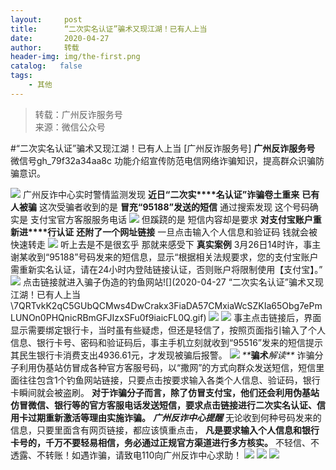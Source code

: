 ```yaml
---
layout:     post
title:      “二次实名认证”骗术又现江湖！已有人上当
date:       2020-04-27
author:     转载
header-img: img/the-first.png
catalog:   false
tags:
    - 其他
---
```


<blockquote><p>转载：广州反诈服务号<br>
来源：微信公众号</p></blockquote>

#“二次实名认证”骗术又现江湖！已有人上当
[广州反诈服务号]
**广州反诈服务号**
微信号gh_79f32a34aa8c
功能介绍宣传防范电信网络诈骗知识，提高群众识骗防骗意识。

![]({{site.baseurl}}/postimg/7F37aSO3cxl6xAQOSPz46cd3HvxcRvygZT318bcPZt8mic9rX7Gjiaic2nZ5QRaCjEibhmuh6Hc3XpEMHj5jWxojWg.gif)
广州反诈中心实时警情监测发现
**近日“二次实****名认证”诈骗卷土重来**
**已有人被骗**
这次受骗者收到的是
**冒充“95188”发送的短信**
通过搜索发现
这个号码确实是
支付宝官方客服服务电话
![]({{site.baseurl}}/postimg/U80CvqU0rQoCJHbXDZfqGo9PVeV20zYv3PPJ0HOKVBARFy8NUbsea2zfkibZO16AvLqJia940bulcI1eia5mXDRtA.png)
但蹊跷的是
短信内容却是要求
**对支付宝账户重新进****行认证**
**还附了一个网址链接**
一旦点击输入个人信息和验证码
钱就会被快速转走
![]({{site.baseurl}}/postimg/U80CvqU0rQoCJHbXDZfqGo9PVeV20zYvfbdOKqkHfF0jKT5M169EvMtR56qtJK4sFO9dPJHn2YlsNI8mlORcIA.gif)
听上去是不是很玄乎
那就来感受下
**真实案例**
3月26日14时许，事主谢某收到“95188”号码发来的短信息，显示“根据相关法规要求，您的支付宝账户需重新实名认证，请在24小时内登陆链接认证，否则账户将限制使用【支付宝】。”
![]({{site.baseurl}}/postimg/U80CvqU0rQoCJHbXDZfqGo9PVeV20zYvxKFb38OEM1lgyBy1icE6P5ImKnnScE2glP0GM6WCFmFZJyG69H4Derg.png)
点击链接就进入骗子伪造的钓鱼网站![](2020-04-27
“二次实名认证”骗术又现江湖！已有人上当\\7QRTvkK2qC5GUbQCMws4DwCrakx3FiaDA57CMxiaWcSZKIa65Obg7ePmLUNOn0PHQnicRBmGFJIzxSFu0f9iaicFL0Q.gif)
![]({{site.baseurl}}/postimg/U80CvqU0rQoCJHbXDZfqGo9PVeV20zYvrIMCKardavZyibiaRYZ8GknBW85MfxvlIqejAsrgUeqkTVw4EWFlSBFQ.png)
![]({{site.baseurl}}/postimg/U80CvqU0rQoCJHbXDZfqGo9PVeV20zYvVibMibSuY0UN7ctzAz0giciburHjzmiaOBWzOngQ5PhmjUXG3icyFubtUUbg.png)
事主点击链接后，界面显示需要绑定银行卡，当时虽有些疑虑，但还是轻信了，按照页面指引输入了个人信息、银行卡号、密码和验证码后，事主手机立刻就收到“95516”发来的短信提示其民生银行卡消费支出4936.61元，才发现被骗后报警。
![]({{site.baseurl}}/postimg/Ljib4So7yuWiadeJ0icV0IyPcSPezJZe7COH8D9IojeYg4RBBljibJTd4Iy7y9H2CPicQl1792RCP9IczicA6NAxkrqA.gif)
_**_**骗术**_解读**_
诈骗分子利用伪基站仿冒成各种官方客服号码，以“撒网”的方式向群众发送短信，短信里面往往包含1个钓鱼网站链接，只要点击按要求输入各类个人信息、验证码，银行卡瞬间就会被盗刷。
**对于诈骗分子而言，除了仿冒支付宝，他们还会利用伪基站仿冒微信、银行等的官方客服电话发送短信，要求点击链接进行二次实名认证、信用卡过期重新激活等理由实施诈骗。**
_**广州反诈中心提醒**_
无论收到何种号码发来的信息，只要里面含有网页链接，都应该慎重点击，
**凡是要求输入个人信息和银行卡号的，千万不要轻易相信，务必通过正规官方渠道进行多方核实。**
不轻信、不透露、不转账！如遇诈骗，请致电110向广州反诈中心求助！
![]({{site.baseurl}}/postimg/Ljib4So7yuWiadeJ0icV0IyPcSPezJZe7COH8D9IojeYg4RBBljibJTd4Iy7y9H2CPicQl1792RCP9IczicA6NAxkrqA.gif)
![]({{site.baseurl}}/postimg/7F37aSO3cxl6xAQOSPz46cd3HvxcRvygCdbHCuz4MHOxlklQronTGh3JKqabWtC8mpfpuIc9PRNKCEFU6q96yA.png)
![]({{site.baseurl}}/postimg/7F37aSO3cxkyCm4Y8qK3v8rztf1oktdUrsLUQhsJQ67qGCQ6rLAiba90PB3L8ibJrdFicoHfuNymQ5U8qoS4BDOTg.png)
